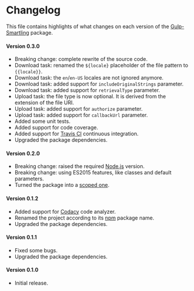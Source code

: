 # Changelog
This file contains highlights of what changes on each version of the [Gulp-Smartling](https://www.npmjs.com/package/@aquafadas/gulp-smartling) package.

#### Version 0.3.0
- Breaking change: complete rewrite of the source code.
- Download task: renamed the `${locale}` placeholder of the file pattern to `{{locale}}`.
- Download task: the `en`/`en-US` locales are not ignored anymore.
- Download task: added support for `includeOriginalStrings` parameter. 
- Download task: added support for `retrievalType` parameter. 
- Upload task: the file type is now optional. It is derived from the extension of the file URI.
- Upload task: added support for `authorize` parameter. 
- Upload task: added support for `callbackUrl` parameter. 
- Added some unit tests.
- Added support for code coverage.
- Added support for [Travis CI](https://travis-ci.org) continuous integration.
- Upgraded the package dependencies.

#### Version 0.2.0
- Breaking change: raised the required [Node.js](https://nodejs.org) version.
- Breaking change: using ES2015 features, like classes and default parameters.
- Turned the package into a [scoped one](https://docs.npmjs.com/getting-started/scoped-packages).

#### Version 0.1.2
- Added support for [Codacy](https://www.codacy.com) code analyzer.
- Renamed the project according to its [npm](https://www.npmjs.com) package name.
- Upgraded the package dependencies.

#### Version 0.1.1
- Fixed some bugs.
- Upgraded the package dependencies.

#### Version 0.1.0
- Initial release.
